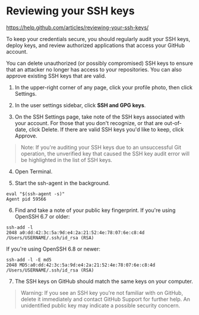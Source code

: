 # Reviewing your SSH keys

https://help.github.com/articles/reviewing-your-ssh-keys/

To keep your credentials secure, you should regularly audit your SSH keys, deploy keys, and review authorized applications that access your GitHub account.

You can delete unauthorized (or possibly compromised) SSH keys to ensure that an attacker no longer has access to your repositories. You can also approve existing SSH keys that are valid.

1. In the upper-right corner of any page, click your profile photo, then click Settings.

2. In the user settings sidebar, click **SSH and GPG keys**.

3. On the SSH Settings page, take note of the SSH keys associated with your account. For those that you don't recognize, or that are out-of-date, click Delete. If there are valid SSH keys you'd like to keep, click Approve.

> Note: If you're auditing your SSH keys due to an unsuccessful Git operation, the unverified key that caused the SSH key audit error will be highlighted in the list of SSH keys.

4. Open Terminal.

5. Start the ssh-agent in the background.

```
eval "$(ssh-agent -s)"
Agent pid 59566
```

6. Find and take a note of your public key fingerprint. If you're using OpenSSH 6.7 or older:

```
ssh-add -l
2048 a0:dd:42:3c:5a:9d:e4:2a:21:52:4e:78:07:6e:c8:4d /Users/USERNAME/.ssh/id_rsa (RSA)
```

If you're using OpenSSH 6.8 or newer:

```
ssh-add -l -E md5
2048 MD5:a0:dd:42:3c:5a:9d:e4:2a:21:52:4e:78:07:6e:c8:4d /Users/USERNAME/.ssh/id_rsa (RSA)
```

7. The SSH keys on GitHub should match the same keys on your computer.

> Warning: If you see an SSH key you're not familiar with on GitHub, delete it immediately and contact GitHub Support for further help. An unidentified public key may indicate a possible security concern.